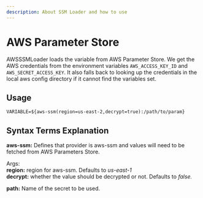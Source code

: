 ```yaml
---
description: About SSM Loader and how to use
---
```


# AWS Parameter Store

AWSSSMLoader loads the variable from AWS Parameter Store. We get the AWS credentials from the environment variables `AWS_ACCESS_KEY_ID` and `AWS_SECRET_ACCESS_KEY`. It also falls back to looking up the credentials in the local aws config directory if it cannot find the variables set.

## Usage

```text
VARIABLE=${aws-ssm(region=us-east-2,decrypt=true):/path/to/param}
```

## **Syntax Terms Explanation**

**aws-ssm:** Defines that provider is aws-ssm and values will need to be fetched from AWS Parameters Store.

Args:  
**region:** region for aws-ssm. Defaults to _us-east-1_  
**decrypt:** whether the value should be decrypted or not. Defaults to _false._

**path:** Name of the secret to be used.

